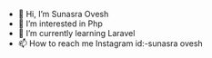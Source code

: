 - 👋 Hi, I’m Sunasra Ovesh
- 👀 I’m interested in Php
- 🌱 I’m currently learning Laravel
- 📫 How to reach me Instagram id:-sunasra ovesh

<!---
OVESH786/OVESH786 is a ✨ special ✨ repository because its `README.md` (this file) appears on your GitHub profile.
You can click the Preview link to take a look at your changes.
--->
